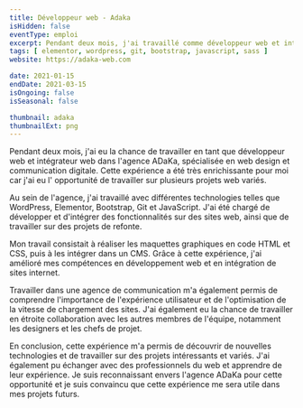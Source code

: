 ```yaml
---
title: Développeur web - Adaka
isHidden: false
eventType: emploi
excerpt: Pendant deux mois, j'ai travaillé comme développeur web et intégrateur web dans l'agence web & design ADaKa. J'ai eu la chance de travailler sur plusieurs projets web variés.
tags: [ elementor, wordpress, git, bootstrap, javascript, sass ]
website: https://adaka-web.com

date: 2021-01-15
endDate: 2021-03-15
isOngoing: false
isSeasonal: false

thumbnail: adaka
thumbnailExt: png
---
```


Pendant deux mois, j'ai eu la chance de travailler en tant que développeur web et intégrateur web dans l'agence ADaKa,
spécialisée en web design et communication digitale. Cette expérience a été très enrichissante pour moi car j'ai eu l'
opportunité de travailler sur plusieurs projets web variés.

Au sein de l'agence, j'ai travaillé avec différentes technologies telles que WordPress, Elementor, Bootstrap, Git et
JavaScript. J'ai été chargé de développer et d'intégrer des fonctionnalités sur des sites web, ainsi que de travailler
sur des projets de refonte.

Mon travail consistait à réaliser les maquettes graphiques en code HTML et CSS, puis à les intégrer dans un CMS. Grâce à
cette expérience, j'ai amélioré mes compétences en développement web et en intégration de sites internet.

Travailler dans une agence de communication m'a également permis de comprendre l'importance de l'expérience utilisateur
et de l'optimisation de la vitesse de chargement des sites. J'ai également eu la chance de travailler en étroite
collaboration avec les autres membres de l'équipe, notamment les designers et les chefs de projet.

En conclusion, cette expérience m'a permis de découvrir de nouvelles technologies et de travailler sur des projets
intéressants et variés. J'ai également pu échanger avec des professionnels du web et apprendre de leur expérience. Je
suis reconnaissant envers l'agence ADaKa pour cette opportunité et je suis convaincu que cette expérience me sera utile
dans mes projets futurs.
